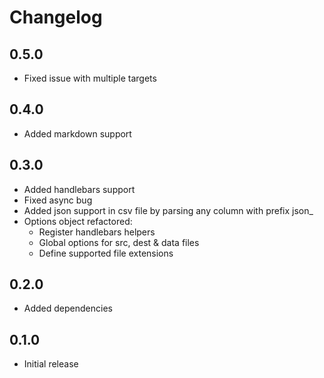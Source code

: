 Changelog
=========

0.5.0
-----

* Fixed issue with multiple targets

0.4.0
-----

* Added markdown support

0.3.0
-----

* Added handlebars support
* Fixed async bug
* Added json support in csv file by parsing any column with prefix json_
* Options object refactored:
  * Register handlebars helpers
  * Global options for src, dest & data files
  * Define supported file extensions

0.2.0
-----

* Added dependencies

0.1.0 
-----

* Initial release